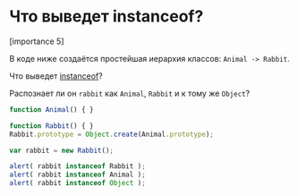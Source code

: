 # Что выведет instanceof?

[importance 5]

В коде ниже создаётся простейшая иерархия классов: `Animal -> Rabbit`.

Что выведет [instanceof](/instanceof)?  

Распознает ли он `rabbit` как `Animal`, `Rabbit` и к тому же `Object`?

```js
function Animal() { }

function Rabbit() { }
Rabbit.prototype = Object.create(Animal.prototype);

var rabbit = new Rabbit();

alert( rabbit instanceof Rabbit );
alert( rabbit instanceof Animal );
alert( rabbit instanceof Object );
```

